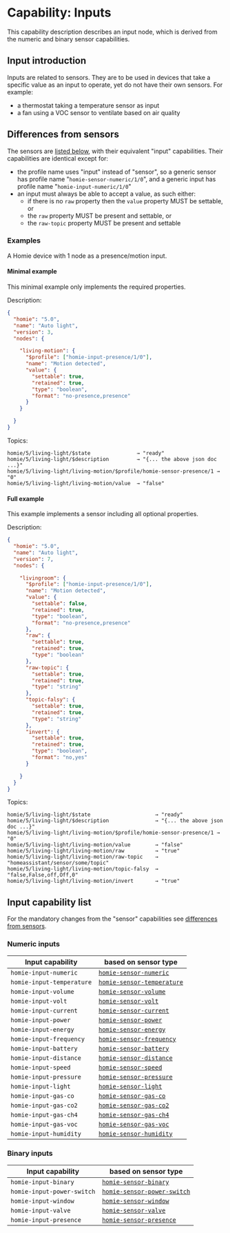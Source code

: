 # Capability: Inputs

This capability description describes an input node, which is derived from the numeric and binary sensor capabilities.

## Input introduction

Inputs are related to sensors. They are to be used in devices that take a specific value as an input to operate, yet do not have their own sensors. For example:

- a thermostat taking a temperature sensor as input
- a fan using a VOC sensor to ventilate based on air quality

## Differences from sensors

The sensors are [listed below](#input-capability-list), with their equivalent "input" capabilities. Their capabilities are identical except for:

* the profile name uses "input" instead of "sensor", so a generic sensor has profile name
  "`homie-sensor-numeric/1/0`", and a generic input has profile name "`homie-input-numeric/1/0`"
* an input must always be able to accept a value, as such either:
    - if there is no `raw` property then the `value` property MUST be settable, or
    - the `raw` property MUST be present and settable, or
    - the `raw-topic` property MUST be present and settable

### Examples

A Homie device with 1 node as a presence/motion input.

#### Minimal example

This minimal example only implements the required properties.

Description:

```json
{
  "homie": "5.0",
  "name": "Auto light",
  "version": 3,
  "nodes": {

    "living-motion": {
      "$profile": ["homie-input-presence/1/0"],
      "name": "Motion detected",
      "value": {
        "settable": true,
        "retained": true,
        "type": "boolean",
        "format": "no-presence,presence"
      }
    }

  }
}
```

Topics:

```
homie/5/living-light/$state               → "ready"
homie/5/living-light/$description         → "{... the above json doc ...}"
homie/5/living-light/living-motion/$profile/homie-sensor-presence/1 → "0"
homie/5/living-light/living-motion/value  → "false"
```

#### Full example

This example implements a sensor including all optional properties.

Description:

```json
{
  "homie": "5.0",
  "name": "Auto light",
  "version": 7,
  "nodes": {

    "livingroom": {
      "$profile": ["homie-input-presence/1/0"],
      "name": "Motion detected",
      "value": {
        "settable": false,
        "retained": true,
        "type": "boolean",
        "format": "no-presence,presence"
      },
      "raw": {
        "settable": true,
        "retained": true,
        "type": "boolean"
      },
      "raw-topic": {
        "settable": true,
        "retained": true,
        "type": "string"
      },
      "topic-falsy": {
        "settable": true,
        "retained": true,
        "type": "string"
      },
      "invert": {
        "settable": true,
        "retained": true,
        "type": "boolean",
        "format": "no,yes"
      }

    }
  }
}
```

Topics:
```
homie/5/living-light/$state                     → "ready"
homie/5/living-light/$description               → "{... the above json doc ...}"
homie/5/living-light/living-motion/$profile/homie-sensor-presence/1 → "0"
homie/5/living-light/living-motion/value        → "false"
homie/5/living-light/living-motion/raw          → "true"
homie/5/living-light/living-motion/raw-topic    → "homeassistant/sensor/some/topic"
homie/5/living-light/living-motion/topic-falsy  → "false,False,off,Off,0"
homie/5/living-light/living-motion/invert       → "true"
```

## Input capability list

For the mandatory changes from the "sensor" capabilities see [differences from sensors](#differences-from-sensors).

### Numeric inputs

Input capability          | based on sensor type
--------------------------|---------------------
`homie-input-numeric`     |[`homie-sensor-numeric`](cap-sensors-numeric.md#homie-sensor-numeric10)
`homie-input-temperature` |[`homie-sensor-temperature`](cap-sensors-numeric.md#homie-sensor-temperature10)
`homie-input-volume`      |[`homie-sensor-volume`](cap-sensors-numeric.md#homie-sensor-volume10)
`homie-input-volt`        |[`homie-sensor-volt`](cap-sensors-numeric.md#homie-sensor-volt10)
`homie-input-current`     |[`homie-sensor-current`](cap-sensors-numeric.md#homie-sensor-current10)
`homie-input-power`       |[`homie-sensor-power`](cap-sensors-numeric.md#homie-sensor-power10)
`homie-input-energy`      |[`homie-sensor-energy`](cap-sensors-numeric.md#homie-sensor-energy10)
`homie-input-frequency`   |[`homie-sensor-frequency`](cap-sensors-numeric.md#homie-sensor-frequency10)
`homie-input-battery`     |[`homie-sensor-battery`](cap-sensors-numeric.md#homie-sensor-battery10)
`homie-input-distance`    |[`homie-sensor-distance`](cap-sensors-numeric.md#homie-sensor-distance10)
`homie-input-speed`       |[`homie-sensor-speed`](cap-sensors-numeric.md#homie-sensor-speed10)
`homie-input-pressure`    |[`homie-sensor-pressure`](cap-sensors-numeric.md#homie-sensor-pressure10)
`homie-input-light`       |[`homie-sensor-light`](cap-sensors-numeric.md#homie-sensor-light10)
`homie-input-gas-co`      |[`homie-sensor-gas-co`](cap-sensors-numeric.md#homie-sensor-gas-co10)
`homie-input-gas-co2`     |[`homie-sensor-gas-co2`](cap-sensors-numeric.md#homie-sensor-gas-co210)
`homie-input-gas-ch4`     |[`homie-sensor-gas-ch4`](cap-sensors-numeric.md#homie-sensor-gas-ch410)
`homie-input-gas-voc`     |[`homie-sensor-gas-voc`](cap-sensors-numeric.md#homie-sensor-gas-voc10)
`homie-input-humidity`    |[`homie-sensor-humidity`](cap-sensors-numeric.md#homie-sensor-humidity10)


### Binary inputs

Input capability          | based on sensor type
--------------------------|---------------------
`homie-input-binary`      |[`homie-sensor-binary`](cap-sensors-binary.md#homie-sensor-binary10)
`homie-input-power-switch`|[`homie-sensor-power-switch`](cap-sensors-binary.md#homie-sensor-power-switch10)
`homie-input-window`      |[`homie-sensor-window`](cap-sensors-binary.md#homie-sensor-window10)
`homie-input-valve`       |[`homie-sensor-valve`](cap-sensors-binary.md#homie-sensor-valve10)
`homie-input-presence`    |[`homie-sensor-presence`](cap-sensors-binary.md#homie-sensor-presence10)
